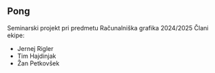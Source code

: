 ## Pong

Seminarski projekt pri predmetu Računalniška grafika 2024/2025
Člani ekipe:
- Jernej Rigler
- Tim Hajdinjak
- Žan Petkovšek